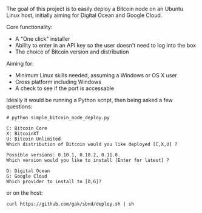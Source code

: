 The goal of this project is to easily deploy a Bitcoin node on an Ubuntu Linux host, initially aiming for Digital Ocean and Google Cloud.

Core functionality:
 * A "One click" installer
 * Ability to enter in an API key so the user doesn't need to log into the box
 * The choice of Bitcoin version and distribution

Aiming for:

 * Minimum Linux skills needed, assuming a Windows or OS X user
 * Cross platform including Windows
 * A check to see if the port is accessable

Ideally it would be running a Python script, then being asked a few questions:
```
# python simple_bitcoin_node_deploy.py

C: Bitcoin Core
X: BitcoinXT
U: Bitcoin Unlimited
Which distribution of Bitcoin would you like deployed [C,X,U] ?

Possible versions: 0.10.1, 0.10.2, 0.11.0.
Which version would you like to install [Enter for latest] ?

D: Digital Ocean
G: Google Cloud
Which provider to install to [D,G]?
```

or on the host:
```
curl https://github.com/gak/sbnd/deploy.sh | sh
```
